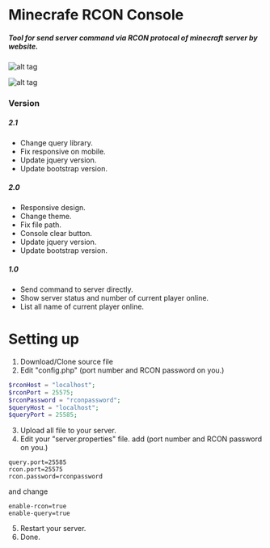 # Minecrafe RCON Console
##### Tool for send server command via RCON protocal of minecraft server by website.

![alt tag](https://github.com/ekaomk/Minecraft-RCON-Console/blob/master/screenshot/pc.jpg)

![alt tag](https://cdn.rawgit.com/ekaomk/Minecraft-RCON-Console/master/screenshot/mobile.png)

### Version

##### 2.1
* Change query library.
* Fix responsive on mobile.
* Update jquery version.
* Update bootstrap version.

##### 2.0
* Responsive design.
* Change theme.
* Fix file path.
* Console clear button.
* Update jquery version.
* Update bootstrap version.

##### 1.0
* Send command to server directly.
* Show server status and number of current player online.
* List all name of current player online.

# Setting up
1. Download/Clone source file
2. Edit "config.php" (port number and RCON password on you.)
```php
$rconHost = "localhost";
$rconPort = 25575;
$rconPassword = "rconpassword";
$queryHost = "localhost";
$queryPort = 25585;
```
3. Upload all file to your server.
4. Edit your "server.properties" file.
add (port number and RCON password on you.)
```
query.port=25585
rcon.port=25575
rcon.password=rconpassword
```
and change
```
enable-rcon=true
enable-query=true
```
5. Restart your server.
6. Done.
